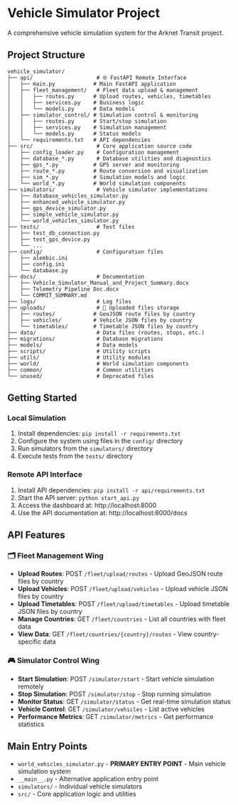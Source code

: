 # Vehicle Simulator Project

A comprehensive vehicle simulation system for the Arknet Transit project.

## Project Structure

```text
vehicle_simulator/
├── api/                    # 🌐 FastAPI Remote Interface
│   ├── main.py            # Main FastAPI application
│   ├── fleet_management/   # Fleet data upload & management
│   │   ├── routes.py      # Upload routes, vehicles, timetables
│   │   ├── services.py    # Business logic
│   │   └── models.py      # Data models
│   ├── simulator_control/ # Simulation control & monitoring  
│   │   ├── routes.py      # Start/stop simulation
│   │   ├── services.py    # Simulation management
│   │   └── models.py      # Status models
│   └── requirements.txt   # API dependencies
├── src/                    # Core application source code
│   ├── config_loader.py    # Configuration management
│   ├── database_*.py       # Database utilities and diagnostics
│   ├── gps_*.py           # GPS server and monitoring
│   ├── route_*.py         # Route conversion and visualization
│   ├── sim_*.py           # Simulation models and logic
│   └── world_*.py         # World simulation components
├── simulators/             # Vehicle simulator implementations
│   ├── database_vehicles_simulator.py
│   ├── enhanced_vehicle_simulator.py
│   ├── gps_device_simulator.py
│   ├── simple_vehicle_simulator.py
│   └── world_vehicles_simulator.py
├── tests/                  # Test files
│   ├── test_db_connection.py
│   ├── test_gps_device.py
│   └── ...
├── config/                 # Configuration files
│   ├── alembic.ini
│   ├── config.ini
│   └── database.py
├── docs/                   # Documentation
│   ├── Vehicle_Simulator_Manual_and_Project_Summary.docx
│   ├── Telemetry Pipeline Doc.docx
│   └── COMMIT_SUMMARY.md
├── logs/                   # Log files
├── uploads/                # 📁 Uploaded files storage
│   ├── routes/            # GeoJSON route files by country
│   ├── vehicles/          # Vehicle JSON files by country
│   └── timetables/        # Timetable JSON files by country
├── data/                   # Data files (routes, stops, etc.)
├── migrations/             # Database migrations
├── models/                 # Data models
├── scripts/                # Utility scripts
├── utils/                  # Utility modules
├── world/                  # World simulation components
├── common/                 # Common utilities
└── unused/                 # Deprecated files

```

## Getting Started

### Local Simulation
1. Install dependencies: `pip install -r requirements.txt`
2. Configure the system using files in the `config/` directory
3. Run simulators from the `simulators/` directory
4. Execute tests from the `tests/` directory

### Remote API Interface  
1. Install API dependencies: `pip install -r api/requirements.txt`
2. Start the API server: `python start_api.py`
3. Access the dashboard at: http://localhost:8000
4. Use the API documentation at: http://localhost:8000/docs

## API Features

### 🗂️ Fleet Management Wing
- **Upload Routes**: POST `/fleet/upload/routes` - Upload GeoJSON route files by country
- **Upload Vehicles**: POST `/fleet/upload/vehicles` - Upload vehicle JSON files by country  
- **Upload Timetables**: POST `/fleet/upload/timetables` - Upload timetable JSON files by country
- **Manage Countries**: GET `/fleet/countries` - List all countries with fleet data
- **View Data**: GET `/fleet/countries/{country}/routes` - View country-specific data

### 🎮 Simulator Control Wing
- **Start Simulation**: POST `/simulator/start` - Start vehicle simulation remotely
- **Stop Simulation**: POST `/simulator/stop` - Stop running simulation
- **Monitor Status**: GET `/simulator/status` - Get real-time simulation status
- **Vehicle Control**: GET `/simulator/vehicles` - List active vehicles
- **Performance Metrics**: GET `/simulator/metrics` - Get performance statistics

## Main Entry Points

- `world_vehicles_simulator.py` - **PRIMARY ENTRY POINT** - Main vehicle simulation system
- `__main__.py` - Alternative application entry point
- `simulators/` - Individual vehicle simulators
- `src/` - Core application logic and utilities
